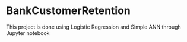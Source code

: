 # BankCustomerRetention
This project is done using Logistic Regression and Simple ANN through Jupyter notebook

